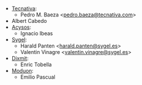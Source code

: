- [Tecnativa](https://www.tecnativa.com):
  - Pedro M. Baeza \<<pedro.baeza@tecnativa.com>\>
- Albert Cabedo
- [Acysos](http://www.acysos.com):
  - Ignacio Ibeas
- [Sygel](https://www.sygel.es):
  - Harald Panten \<<harald.panten@sygel.es>\>
  - Valentin Vinagre \<<valentin.vinagre@sygel.es>\>
- [Dixmit](https://www.dixmit.com):
  - Enric Tobella
- [Moduon](https://www.moduon.team):
  - Emilio Pascual

